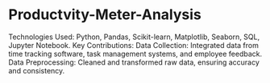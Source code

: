 # Productvity-Meter-Analysis
Technologies Used: Python, Pandas, Scikit-learn, Matplotlib, Seaborn, SQL, Jupyter Notebook. Key Contributions: Data Collection: Integrated data from time tracking software, task management systems, and employee feedback. Data Preprocessing: Cleaned and transformed raw data, ensuring accuracy and consistency. 
